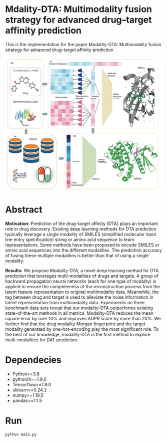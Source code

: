 # Mdality-DTA: Multimodality fusion strategy for advanced drug–target affinity prediction

This is the implementation for the paper Modality-DTA: Multimodality fusion strategy for advanced drug–target affinity prediction

![Image](https://github.com/xzenglab/MultimodalityDTA/blob/main/image/overview.jpg)

# Abstract

**Motivation:** Prediction of the drug–target affinity (DTA) plays an important role in drug discovery. Existing
deep learning methods for DTA prediction typically leverage a single modality of SMILES (simplified
molecular input line entry specification) string or amino acid sequence to learn representations.
Some methods have been proposed to encode SMILES or amino acid sequences into the different
modalities. The prediction accuracy of fusing these multiple modalities is better than that of using a
single modality.

**Results:** We propose Modality-DTA, a novel deep learning method for DTA prediction that leverages multi-modalities of drugs and targets. A group of backward propagation neural networks (each for one
type of modality) is applied to ensure the completeness of the reconstruction process from the latent
feature representation to original multimodality data. Meanwhile, the tag between drug and target is
used to alleviate the noise information in latent representation from multimodality data. Experiments on
three benchmark data sets reveal that our modality-DTA outperforms existing state-of-the-art methods
in all metrics. Modality-DTA reduces the mean square error by over 10% and improves AUPR score by
more than 20%. We further find that the drug modality Morgan fingerprint and the target modality generated by one-hot-encoding play the most significant role. To the best of our knowledge, modality-DTA
is the first method to explore multi-modalities for DAT prediction.

# Dependecies

* Python>=3.6
* pythorch==1.9.0
* Tensorflow>=1.9.0
* sklearn>=0.24.2
* numpy>=1.19.5
* pandas>=1.1.5

# Run

```
python main.py
```
